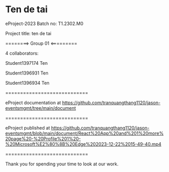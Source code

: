 Ten de tai
============================

eProject-2023 Batch no: T1.2302.M0

Project title: ten de tai

========> Group 01 <=========

4 collaborators:

Student1397174  Ten

Student1396931  Ten

Student1396934  Ten

============================

eProject documentation at https://github.com/tranquangthang1120/jason-eventsmgmt/tree/main/document

============================

eProject published at https://github.com/tranquangthang1120/jason-eventsmgmt/blob/main/document/React%20App%20and%201%20more%20page%20-%20Profile%201%20-%20Microsoft%E2%80%8B%20Edge%202023-12-22%2015-49-40.mp4

============================

Thank you for spending your time to look at our work.
